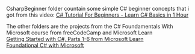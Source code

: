 CsharpBeginner folder countain some simple C# beginner concepts that i got
from this video: [C# Tutorial For Beginners - Learn C# Basics in 1 Hour](https://www.youtube.com/watch?v=gfkTfcpWqAY)

The other folders are the projects from the C# Foundamentals With Microsoft course from freeCodeCamp and Microsoft Learn  
[Getting Started with C#, Parts 1-6 from Microsoft Learn](https://learn.microsoft.com/en-us/training/paths/get-started-c-sharp-part-1/)  
[Foundational C# with Microsoft](https://www.freecodecamp.org/learn/foundational-c-sharp-with-microsoft/)
